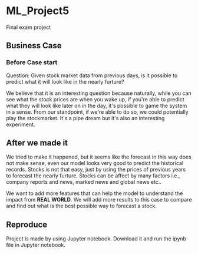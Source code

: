 # ML_Project5
 Final exam project


## Business Case

### Before Case start
Question: Given stock market data from previous days, is it possible to predict what it will look like in the nearly furture?

We believe that it is an interesting question because naturally, while you can see what the stock prices are when you wake up, if you're able to predict what they will look like later on in the day, it's possible to game the system in a sense. From our standpoint, if we're able to do so, we could potentially play the stockmarket. It's a pipe dream but it's also an interesting experiment.

## After we made it
We tried to make it happened, but it seems like the forecast in this way does not make sense, even our model looks very good to predict the historical records.
Stocks is not that easy, just by using the prices of previous years to forecast the nearly furture. Stocks can be affect by many factors i.e., company reports and news, marked news and global news etc.. 

We want to add more features that can help the model to understand the impact from **REAL WORLD**. We will add more results to this case to compare and find out what is the best possible way to forecast a stock.

## Reproduce
Project is made by using Jupyter notebook. Download it and run the ipynb file in Jupyter notebook.
